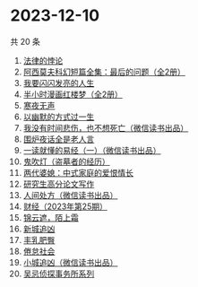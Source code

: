 # 2023-12-10

共 20 条

<!-- BEGIN WEREAD -->
<!-- 最后更新时间 2023-12-10 05:02:55 +0800 -->
1. [法律的悖论](https://weread.qq.com/web/bookDetail/48032000813ab8616g0176c9)
1. [阿西莫夫科幻短篇全集：最后的问题（全2册）](https://weread.qq.com/web/bookDetail/10a32d30813ab85f8g0175ac)
1. [我要闪闪发亮的人生](https://weread.qq.com/web/bookDetail/28132540813ab7b1bg010786)
1. [半小时漫画红楼梦（全2册）](https://weread.qq.com/web/bookDetail/2c432520813ab85f8g0186ca)
1. [寒夜无声](https://weread.qq.com/web/bookDetail/50c322f0813ab8601g015335)
1. [以幽默的方式过一生](https://weread.qq.com/web/bookDetail/cbd32140813ab8472g01991a)
1. [我没有时间悲伤，也不想死亡（微信读书出品）](https://weread.qq.com/web/bookDetail/78632b80813ab83beg0181c3)
1. [围炉夜话全是老人言](https://weread.qq.com/web/bookDetail/6ba32600813ab84b0g017b80)
1. [一读就懂的易经（一）（微信读书出品）](https://weread.qq.com/web/bookDetail/89d32d90813ab85c3g010752)
1. [鬼吹灯（盗墓者的经历）](https://weread.qq.com/web/bookDetail/c8532e60581277c852d02a1)
1. [两代婆媳：中式家庭的爱恨情长](https://weread.qq.com/web/bookDetail/8b532c00813ab84e4g0139ee)
1. [研究生高分论文写作](https://weread.qq.com/web/bookDetail/f2032ec0813ab6ebbg017e0b)
1. [人间处方（微信读书出品）](https://weread.qq.com/web/bookDetail/85d32cd0813ab82e0g012433)
1. [财经（2023年第25期）](https://weread.qq.com/web/bookDetail/5cd32070813ab8600g016645)
1. [锦云遮，陌上霜](https://weread.qq.com/web/bookDetail/43032970813ab68c2g019e81)
1. [新城追凶](https://weread.qq.com/web/bookDetail/0b7326a07279d4b10b791c8)
1. [丰乳肥臀](https://weread.qq.com/web/bookDetail/ea532d2071938fb5ea51430)
1. [倦怠社会](https://weread.qq.com/web/bookDetail/62a32c7071889fee62ad6ac)
1. [小城追凶（微信读书出品）](https://weread.qq.com/web/bookDetail/01532ef0813ab85b2g019a45)
1. [吴忌侦探事务所系列](https://weread.qq.com/web/bookDetail/b5432920813ab82e6g013d90)
<!-- END WEREAD -->